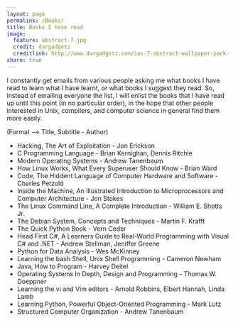 ```yaml
---
layout: page
permalink: /Books/
title: Books I have read
image:
  feature: abstract-7.jpg
  credit: dargadgetz
  creditlink: http://www.dargadgetz.com/ios-7-abstract-wallpaper-pack-for-iphone-5-and-ipod-touch-retina/
share: true
---
```


I constantly get emails from various people asking me what books I have read to learn what I have learnt,
or what books I suggest they read. So, instead of emailing everyone the list, I will enlist the books
that I have read up until this point (in no particular order), in the hope that other people interested in Unix, 
compilers, and computer science in general find them more easily.

(Format --> Title, Subtitle - Author)

 * Hacking, The Art of Exploitation - Jon Erickson
 * C Programming Language - Brian Kernighan, Dennis Ritchie
 * Modern Operating Systems - Andrew Tanenbaum
 * How Linux Works, What Every Superuser Should Know - Brian Ward
 * Code, The Hiddent Language of Computer Hardware and Software - Charles Petzold
 * Inside the Machine, An Illustrated Introduction to Microprocessors and Computer Architecture - Jon Stokes
 * The Linux Command Line, A Complete Introduction - William E. Shotts Jr.
 * The Debian System, Concepts and Techniques - Martin F. Krafft
 * The Quick Python Book - Vern Ceder
 * Head First C#, A Learners Guide to Real-World Programming with Visual C# and .NET - Andrew Stellman, Jeniffer Greene
 * Python for Data Analysis - Wes McKinney
 * Learning the bash Shell, Unix Shell Programming - Cameron Newham
 * Java, How to Program - Harvey Deitel
 * Operating Systems In Depth, Design and Programming - Thomas W. Doeppner
 * Learning the vi and Vim editors - Arnold Robbins, Elbert Hannah, Linda Lamb
 * Learning Python, Powerful Object-Oriented Programming - Mark Lutz
 * Structured Computer Organization - Andrew Tanenbaum
